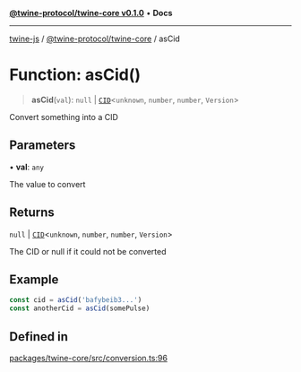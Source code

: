 [**@twine-protocol/twine-core v0.1.0**](../README.md) • **Docs**

***

[twine-js](../../../README.md) / [@twine-protocol/twine-core](../README.md) / asCid

# Function: asCid()

> **asCid**(`val`): `null` \| [`CID`](../classes/CID.md)\<`unknown`, `number`, `number`, `Version`\>

Convert something into a CID

## Parameters

• **val**: `any`

The value to convert

## Returns

`null` \| [`CID`](../classes/CID.md)\<`unknown`, `number`, `number`, `Version`\>

The CID or null if it could not be converted

## Example

```js
const cid = asCid('bafybeib3...')
const anotherCid = asCid(somePulse)
```

## Defined in

[packages/twine-core/src/conversion.ts:96](https://github.com/twine-protocol/twine-js/blob/bc5370ff2573a6e5e5c7a912acc672967ce4c5db/packages/twine-core/src/conversion.ts#L96)
